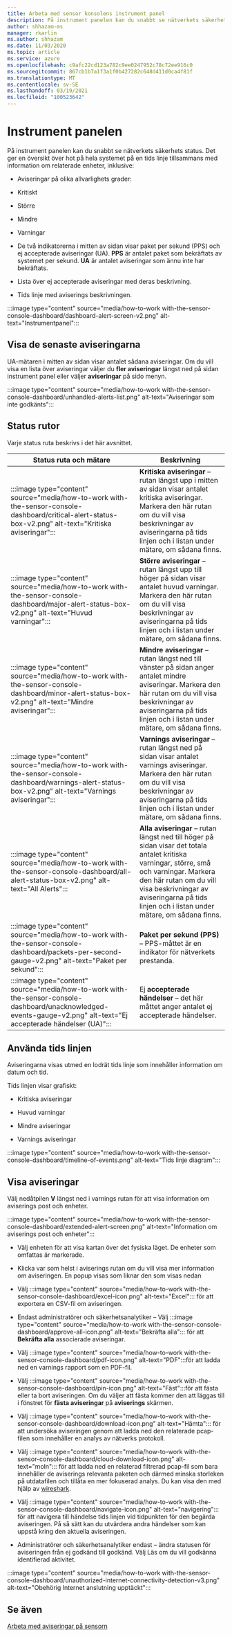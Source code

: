 ```yaml
---
title: Arbeta med sensor konsolens instrument panel
description: På instrument panelen kan du snabbt se nätverkets säkerhets status. Det ger en översikt över hot på hela systemet på en tids linje tillsammans med information om relaterade enheter.
author: shhazam-ms
manager: rkarlin
ms.author: shhazam
ms.date: 11/03/2020
ms.topic: article
ms.service: azure
ms.openlocfilehash: c9afc22cd123a782c9ee0247952c78c72ee916c0
ms.sourcegitcommit: 867cb1b7a1f3a1f0b427282c648d411d0ca4f81f
ms.translationtype: MT
ms.contentlocale: sv-SE
ms.lasthandoff: 03/19/2021
ms.locfileid: "100523642"
---
```

# <a name="the-dashboard"></a>Instrument panelen

På instrument panelen kan du snabbt se nätverkets säkerhets status. Det ger en översikt över hot på hela systemet på en tids linje tillsammans med information om relaterade enheter, inklusive:

- Aviseringar på olika allvarlighets grader:

- Kritiskt

- Större

- Mindre

- Varningar

- De två indikatorerna i mitten av sidan visar paket per sekund (PPS) och ej accepterade aviseringar (UA). **PPS** är antalet paket som bekräftats av systemet per sekund. **UA** är antalet aviseringar som ännu inte har bekräftats.

- Lista över ej accepterade aviseringar med deras beskrivning.

- Tids linje med aviserings beskrivningen.

:::image type="content" source="media/how-to-work with-the-sensor-console-dashboard/dashboard-alert-screen-v2.png" alt-text="Instrumentpanel":::

## <a name="viewing-the-latest-alerts"></a>Visa de senaste aviseringarna

UA-mätaren i mitten av sidan visar antalet sådana aviseringar. Om du vill visa en lista över aviseringar väljer du **fler aviseringar** längst ned på sidan instrument panel eller väljer **aviseringar** på sido menyn.

:::image type="content" source="media/how-to-work with-the-sensor-console-dashboard/unhandled-alerts-list.png" alt-text="Aviseringar som inte godkänts":::

## <a name="status-boxes"></a>Status rutor

Varje status ruta beskrivs i det här avsnittet.

| Status ruta och mätare | Beskrivning |
| -------------- | -------------- |
| :::image type="content" source="media/how-to-work with-the-sensor-console-dashboard/critical-alert-status-box-v2.png" alt-text="Kritiska aviseringar"::: | **Kritiska aviseringar** – rutan längst upp i mitten av sidan visar antalet kritiska aviseringar. Markera den här rutan om du vill visa beskrivningar av aviseringarna på tids linjen och i listan under mätare, om sådana finns.                              |
| :::image type="content" source="media/how-to-work with-the-sensor-console-dashboard/major-alert-status-box-v2.png" alt-text="Huvud varningar"::: | **Större aviseringar** – rutan längst upp till höger på sidan visar antalet huvud varningar. Markera den här rutan om du vill visa beskrivningar av aviseringarna på tids linjen och i listan under mätare, om sådana finns.                                     |
| :::image type="content" source="media/how-to-work with-the-sensor-console-dashboard/minor-alert-status-box-v2.png" alt-text="Mindre aviseringar"::: | **Mindre aviseringar** – rutan längst ned till vänster på sidan anger antalet mindre aviseringar. Markera den här rutan om du vill visa beskrivningar av aviseringarna på tids linjen och i listan under mätare, om sådana finns.                                   |
| :::image type="content" source="media/how-to-work with-the-sensor-console-dashboard/warnings-alert-status-box-v2.png" alt-text="Varnings aviseringar"::: | **Varnings aviseringar** – rutan längst ned på sidan visar antalet varnings aviseringar. Markera den här rutan om du vill visa beskrivningar av aviseringarna på tids linjen och i listan under mätare, om sådana finns.                             |
| :::image type="content" source="media/how-to-work with-the-sensor-console-dashboard/all-alert-status-box-v2.png" alt-text="All Alerts"::: | **Alla aviseringar** – rutan längst ned till höger på sidan visar det totala antalet kritiska varningar, större, små och varningar. Markera den här rutan om du vill visa beskrivningar av aviseringarna på tids linjen och i listan under mätare, om sådana finns. |
| :::image type="content" source="media/how-to-work with-the-sensor-console-dashboard/packets-per-second-gauge-v2.png" alt-text="Paket per sekund"::: | **Paket per sekund (PPS)** – PPS-måttet är en indikator för nätverkets prestanda. |
| :::image type="content" source="media/how-to-work with-the-sensor-console-dashboard/unacknowledged-events-gauge-v2.png" alt-text="Ej accepterade händelser (UA)"::: | Ej **accepterade händelser** – det här måttet anger antalet ej accepterade händelser.

## <a name="using-the-timeline"></a>Använda tids linjen

Aviseringarna visas utmed en lodrät tids linje som innehåller information om datum och tid.

Tids linjen visar grafiskt:

- Kritiska aviseringar

- Huvud varningar

- Mindre aviseringar

- Varnings aviseringar

:::image type="content" source="media/how-to-work with-the-sensor-console-dashboard/timeline-of-events.png" alt-text="Tids linje diagram":::

## <a name="viewing-alerts"></a>Visa aviseringar

Välj nedåtpilen **V** längst ned i varnings rutan för att visa information om aviserings post och enheter.

:::image type="content" source="media/how-to-work with-the-sensor-console-dashboard/extended-alert-screen.png" alt-text="Information om aviserings post och enheter":::

- Välj enheten för att visa kartan över det fysiska läget. De enheter som omfattas är markerade.

- Klicka var som helst i aviserings rutan om du vill visa mer information om aviseringen. En popup visas som liknar den som visas nedan

- Välj :::image type="content" source="media/how-to-work with-the-sensor-console-dashboard/excel-icon.png" alt-text="Excel"::: för att exportera en CSV-fil om aviseringen.

- Endast administratörer och säkerhetsanalytiker – Välj :::image type="content" source="media/how-to-work with-the-sensor-console-dashboard/approve-all-icon.png" alt-text="Bekräfta alla"::: för att **Bekräfta alla** associerade aviseringar.

- Välj :::image type="content" source="media/how-to-work with-the-sensor-console-dashboard/pdf-icon.png" alt-text="PDF":::för att ladda ned en varnings rapport som en PDF-fil.

- Välj :::image type="content" source="media/how-to-work with-the-sensor-console-dashboard/pin-icon.png" alt-text="Fäst":::för att fästa eller ta bort aviseringen. Om du väljer att fästa kommer den att läggas till i fönstret för **fästa aviseringar** på **aviserings** skärmen.

- Välj :::image type="content" source="media/how-to-work with-the-sensor-console-dashboard/download-icon.png" alt-text="Hämta"::: för att undersöka aviseringen genom att ladda ned den relaterade pcap-filen som innehåller en analys av nätverks protokoll.

- Välj :::image type="content" source="media/how-to-work with-the-sensor-console-dashboard/cloud-download-icon.png" alt-text="moln"::: för att ladda ned en relaterad filtrerad pcap-fil som bara innehåller de aviserings relevanta paketen och därmed minska storleken på utdatafilen och tillåta en mer fokuserad analys. Du kan visa den med hjälp av [wireshark](https://www.wireshark.org/).

- Välj :::image type="content" source="media/how-to-work with-the-sensor-console-dashboard/navigate-icon.png" alt-text="navigering"::: för att navigera till händelse tids linjen vid tidpunkten för den begärda aviseringen. På så sätt kan du utvärdera andra händelser som kan uppstå kring den aktuella aviseringen.

- Administratörer och säkerhetsanalytiker endast – ändra statusen för aviseringen från ej godkänd till godkänd. Välj Läs om du vill godkänna identifierad aktivitet.

:::image type="content" source="media/how-to-work with-the-sensor-console-dashboard/unauthorized-internet-connectivity-detection-v3.png" alt-text="Obehörig Internet anslutning upptäckt":::

## <a name="see-also"></a>Se även

[Arbeta med aviseringar på sensorn](how-to-work-with-alerts-on-your-sensor.md)
